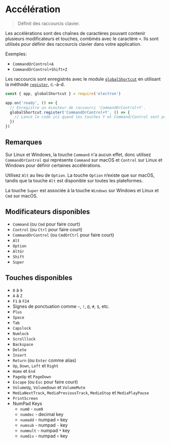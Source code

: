 # Accélération

> Définit des raccourcis clavier.

Les accélérations sont des chaînes de caractères pouvant contenir plusieurs modificateurs et touches, combinés avec le caractère `+`. Ils sont utilisés pour définir des raccourcis clavier dans votre application.

Exemples:

* `CommandOrControl+A`
* `CommandOrControl+Shift+Z`

Les raccourcis sont enregistrés avec le module [`globalShortcut`](global-shortcut.md) en utilisant la méthode [`register`](global-shortcut.md#globalshortcutregisteraccelerator-callback), c.-à-d.

```javascript
const { app, globalShortcut } = require('electron')

app.on('ready', () => {
  // Enregistre un écouteur de raccourci 'CommandOrControl+Y'.
  globalShortcut.register('CommandOrControl+Y', () => {
    // Lance le code ici quand les touches Y et Command/Control sont pressés en même temps.
  })
})
```

## Remarques

Sur Linux et Windows, la touche `Command` n'a aucun effet, donc utilisez `CommandOrControl` qui représente `Command` sur macOS et `Control` sur Linux et Windows pour définir certaines accélérations.

Utilisez `Alt` au lieu de `Option`. La touche `Option` n’existe que sur macOS, tandis que la touche `Alt` est disponible sur toutes les plateformes.

La touche `Super` est associée à la touche `Windows` sur Windows et Linux et `Cmd` sur macOS.

## Modificateurs disponibles

* `Command` (ou `Cmd` pour faire court)
* `Control` (ou `Ctrl` pour faire court)
* `CommandOrControl` (ou `CmdOrCtrl` pour faire court)
* `Alt`
* `Option`
* `AltGr`
* `Shift`
* `Super`

## Touches disponibles

* `0` à `9`
* `A` à `Z`
* `F1` à `F24`
* Signes de ponctuation comme `~`, `!`, `@`, `#`, `$`, etc.
* `Plus`
* `Space`
* `Tab`
* `Capslock`
* `Numlock`
* `Scrolllock`
* `Backspace`
* `Delete`
* `Insert`
* `Return` (ou `Enter` comme alias)
* `Up`, `Down`, `Left` et `Right`
* `Home` et `End`
* `PageUp` et `PageDown`
* `Escape` (ou `Esc` pour faire court)
* `VolumeUp`, `VolumeDown` et `VolumeMute`
* `MediaNextTrack`, `MediaPreviousTrack`, `MediaStop` et `MediaPlayPause`
* `PrintScreen`
* NumPad Keys 
  * `num0` - `num9`
  * `numdec` - decimal key
  * `numadd` - numpad `+` key
  * `numsub` - numpad `-` key
  * `nummult` - numpad `*` key
  * `numdiv` - numpad `÷` key